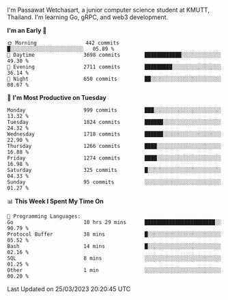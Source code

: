 
I'm Passawat Wetchasart, a junior computer science student at KMUTT, Thailand. I'm learning Go, gRPC, and web3 development.



<!--START_SECTION:waka-->
**I'm an Early 🐤** 

```text
🌞 Morning                442 commits         █░░░░░░░░░░░░░░░░░░░░░░░░   05.89 % 
🌆 Daytime                3698 commits        ████████████░░░░░░░░░░░░░   49.30 % 
🌃 Evening                2711 commits        █████████░░░░░░░░░░░░░░░░   36.14 % 
🌙 Night                  650 commits         ██░░░░░░░░░░░░░░░░░░░░░░░   08.67 % 
```
📅 **I'm Most Productive on Tuesday** 

```text
Monday                   999 commits         ███░░░░░░░░░░░░░░░░░░░░░░   13.32 % 
Tuesday                  1824 commits        ██████░░░░░░░░░░░░░░░░░░░   24.32 % 
Wednesday                1718 commits        ██████░░░░░░░░░░░░░░░░░░░   22.90 % 
Thursday                 1266 commits        ████░░░░░░░░░░░░░░░░░░░░░   16.88 % 
Friday                   1274 commits        ████░░░░░░░░░░░░░░░░░░░░░   16.98 % 
Saturday                 325 commits         █░░░░░░░░░░░░░░░░░░░░░░░░   04.33 % 
Sunday                   95 commits          ░░░░░░░░░░░░░░░░░░░░░░░░░   01.27 % 
```


📊 **This Week I Spent My Time On** 

```text
💬 Programming Languages: 
Go                       10 hrs 29 mins      ███████████████████████░░   90.79 % 
Protocol Buffer          38 mins             █░░░░░░░░░░░░░░░░░░░░░░░░   05.52 % 
Bash                     14 mins             █░░░░░░░░░░░░░░░░░░░░░░░░   02.16 % 
SQL                      8 mins              ░░░░░░░░░░░░░░░░░░░░░░░░░   01.25 % 
Other                    1 min               ░░░░░░░░░░░░░░░░░░░░░░░░░   00.20 % 
```


 Last Updated on 25/03/2023 20:20:45 UTC
<!--END_SECTION:waka-->

<!--
**markpassawat/markpassawat** is a ✨ _special_ ✨ repository because its `README.md` (this file) appears on your GitHub profile.

Here are some ideas to get you started:

- 🔭 I’m currently working on ...
- 🌱 I’m currently learning ...
- 👯 I’m looking to collaborate on ...
- 🤔 I’m looking for help with ...
- 💬 Ask me about ...
- 📫 How to reach me: ...
- 😄 Pronouns: He/Him
- ⚡ Fun fact: ...
-->
